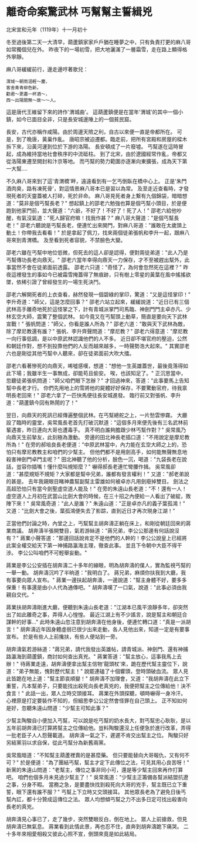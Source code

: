 # 離奇命案驚武林 丐幫幫主誓緝兇

北宋宣和元年（1119年）十一月初十

冬至過後第二天一大清早，葫蘆鎮家家戶戶猶在睡夢之中，只有負責打更的麻八哥如常獨個兒在外。 昨夜下的一場初雪，把大地灑滿了一層霜雪，走在路上顯得格外寧靜。

麻八哥緩緩前行，邊走邊哼著歌兒：

```text
渭城～朝雨浥輕～塵，
客舍青青柳色新。
勸君～更盡一杯酒～，
西～出陽關無～故～～人。
```

這是唐代王維留下來的詩作'渭城曲'。 這葫蘆鎮便是在當年'渭城'的其中一個小鎮，如今已面目全非，只是長安城邊陲上的一個貧民窟。

長安，古代亦稱作咸陽。由於周邊天險之利，自古以來便一直是帝都所在。 可是，到了晚唐，黃巢作亂。 唐昭宗被迫遷都。臨走前，把所有宮殿和房屋的樑木拆下來，沿黃河運到位於下游的洛陽。 長安頓成了一片廢墟。 丐幫遂在這時冒起，成為維持當地社會秩序的中流砥柱。 到了北宋，由於遼國經常作亂，帝都又從洛陽東遷至開封和汴京等地。 而丐幫的勢力範圍亦逐漸向東擴張，成為天下第一大幫....

不久麻八哥來到了這'青渭橋'畔，遠遠看到有一乞丐倒臥在橋中心上。 正是'朱門酒肉臭，路有凍死骨'，對這情景麻八哥本已是習以為常。 及至走近查看時，才發現死者的天靈蓋被人打碎，死於非命。 麻八哥見死者身上繫有九個錦袋，暗暗想道："莫非是個丐幫長老？" 想起鎮上的邵老六勉強也算是個丐幫小頭目，於是便跑到他家門前，並大聲道："六爺，不好了！不好了！死了人！" 邵老六給他吵醒，有氣沒氣道："死人歸官府嘛！找我作甚？" 麻八哥大聲道："是個丐幫長老！" 邵老六聽說是丐幫長老，便連忙出來開門，對麻八哥道："誰敢在太歲頭上動土！你帶我去看看！" 於是拿起了佩刀，找來兩個徒弟張帆和李升一起，跟麻八哥來到青渭橋。 及至看到死者容貌，不禁臉色大變。

邵老六雖在丐幫中地位低微，但死去的這人卻是認得，便對兩徒弟道："此人乃是丐幫傳功長老向鼎天。" 邵老六當年幸得向鼎天一力保存，才不至被趕出幫外，此事當然不會在徒弟面前透露。 邵老六只道："奇怪了，為何會忽然死在這裡？" 昨夜這裡發生的事如今已被霜雪掩蓋得了無痕跡，只有樹上零星的黃葉在風中搖搖欲墜，依稀引證了曾經發生的一場生死決鬥。

邵老六解開死者的上衣查看，赫然發現一個碧綠的掌印，驚道："又是這怪掌印！" 李升奇道："師父，這是怎麼回事？" 邵老六站立起來，緩緩說道："近日已有三個武林高手離奇地死於這怪掌之下，計有青城派掌門司馬臨、神劍門門主卓亦凡、少林玄空大師，震驚了整個武林。 如今竟又在丐幫頭上動草，簡直是要向天下武林宣戰！" 張帆問道："師父，你看是誰人所為？" 邵老六道："敢與天下武林為敵，除了摩尼教還有誰？" 張帆、李升齊聲問道："摩尼教？" 邵老六得意道："摩尼教一向行事低調，是以中原武林認識他們的人不多。 近日卻不堪官府的壓迫，公然和朝廷作對，想不到投靠他們的人反而越來越多，一時聲勢浩大起來。" 其實邵老六也是剛從其他丐幫中人聽來，卻在徒弟面前大吹大擂。

邵老六看著慘死的向鼎天，唏噓感嘆，想道："想他一生英雄蓋世，最後竟落得如此下場；我雖半生一事無成，卻能苟且偷安。 唉，也該知足了。" 正沉思當中，忽聽徒弟張帆問道："師父咱們眼下怎辦？" 才回過神來，答道："此事要馬上告知幫中長老才行。 你們先用地上的雪將他的屍體好好保存，不要驚動官府，待我禀明長老回來！" 邵老六拿了一匹快馬便往長安城進發。 臨行前又對張帆、李升道："葫蘆鎮今回有熱鬧的了！"

翌日，向鼎天的死訊已經傳遍整個武林。在丐幫總舵之上，一片愁雲慘霧。 大廳設了臨時的靈堂，吳常風長老首先打破沉默道："這個多月來便先後有三名武林前輩遇害，昨日連向大哥也遭毒手。 真不明白誰夠膽跟少林丐幫作對？" 吳常風乃向鼎天生前摯友，此刻極為激動。 旁邊的田北神長老插口道："不用說定是摩尼教所為！" 在旁的郝培良長老便道："中原武林當中，內力能在玄空大師之上的，恐怕只有摩尼教教主和咱們的少幫主。 但他們都不是用劍高手，如何能無聲無息地殺害神劍門卓門主呢？" 田北神聽了他的分析，臉色一沉，喝道："九袋長老在說話，豈容你插嘴！懂什麼叫規矩麼？" 嚇得郝長老連忙彎腰作揖。 吳常風卻道："甚麼規矩不規矩？大家都是幫中兄弟，誰都有發言權利！" 又道："郝老弟說的甚是。 去年我親眼目睹神農幫副幫主雷雄如何被卓亦凡用劍廢掉雙目。 劍法之高超恐怕只有當今劍聖虛空道人能及！" 在旁的朱遠山長老道："不！還有一人！虛空道人上月初在武當山比劍大會的時候，在三十招之內便給一人看出了破綻，敗陣下來！" 吳常風奇道："此人是誰？" 朱遠山道："正是卓亦凡的義子葉孤鴻！" 又道："比劍大會之後，葉孤鴻便失去了影踪，直到近日才再次現身江湖！"

正當他們討論之時，內堂之上，丐幫幫主胡奔濤正躺在床上，和剛從朝廷回來的蔣業商議。 胡奔濤半張開雙目，氣若游絲道："蔣兄弟，李公公那邊有何話說沒有？" 蔣業小聲答道："那邊回話說肯定不是他們的人幹的！李公公說皇上已經將此案全權交給天下第一神捕路瀛海主理，徹查此事。 並且下令朝中大臣不得干涉。 李公公叫咱們不可輕舉妄動。"

蔣業是李公公安插在胡奔濤二十多年的線眼，明為胡奔濤的僕人，實為監視丐幫的一舉一動。 胡奔濤沉吟了半晌道："我明白了。 蔣兄弟，麻煩你扶我到大廳，我有事要向眾人宣布。" 蔣業一邊扶起胡奔濤，一邊說道："幫主身體不好，要多多保重！有事還是由小人代為通傳吧。" 胡奔濤嘆了一口氣，說道："此事必須由我親自交代。"

蔣業扶胡奔濤剛進大廳，便聽到朱遠山長老道："江湖本已風平浪靜多年，卻突然出了如此離奇之事，弄得人心惶惶。 最近江湖上有不少謠言，說是幫主和朝廷合謀幹的好事..." 此時朱遠山忽注意到胡奔濤在他身後，便連忙轉口道："真是一派胡言！" 胡奔濤近年因身體虛弱已很少出來走動，各人見他出來，知道一定是有要事宣布。 於是有些人上前攙扶，有些人便站到一旁。

胡奔濤氣若游絲道："蔣兄弟，請代我發出英雄帖，請青城派、神劍門、還有神捕路瀛海到葫蘆鎮，商討如何查出真兇。" 蔣業答道："幫主放心，這事我馬上去辦！" 待蔣業走遠，胡奔濤便拿出幫主信物'龍頭杖'來，跪在歷代幫主靈位下，說道："弟子無能，愧對歷代幫主！" 說罷連磕了十個響頭，登時頭破血流。 眾人見此皆跪在地上道："幫主節哀順變！" 胡奔濤不加理會，又道："我胡奔濤在此立下重誓，凡本幫弟子，只要能找出殺死向長老真兇的，我便把幫主之位傳給他！決不食言！" 此話一出，眾人立時交頭接耳。 蔣業在外頭探聽，頓時嚇得一身冷汗。 心裡原是打定要裝作不知的，但細思李公公定然會怪罪在自己頭上。 正不知如何是好，忽聽朱遠山問道："少幫主可知此事？"

少幫主陶駿自小便加入丐幫，可以說是吃丐幫的奶水長大，對丐幫忠心耿耿，是以五年前胡奔濤已打算將幫主之位傳給他。豈料陶駿還沒上任便急於進行改革，弄得一批老臣子人人怨聲載道。 胡奔濤一氣之下，遲遲不肯交出幫主之位。 陶駿只好另結黨羽以求自保，從此丐幫分為新舊兩黨。

吳常風暗道："不知幫主葫蘆裡賣的是甚麼藥。 但只要能替向大哥報仇，又有何不可？" 於是便道："為了團結丐幫，幫主才定下此傳位之法，可見其用心良苦呀！" 新黨的朱遠山問道："老幫主，傳位之事非同小可，還是等少幫主回來再作打算吧。 咱們也個多月未見過少幫主了！" 吳常風道："少幫主正籌備各幫派結盟抗遼之事，分身不暇。 當務之急，是要盡快找到殺死向大哥的兇手，幫主既已立下重誓，眼下還有誰不服？" 丐幫上下立時又交頭接耳。 其他眾長老為了避免日後丐幫內訌，都十分贊成這傳位之法。 眾人均想傾丐幫之力不出多日定可找出殺害向長老的真兇。

胡奔濤見心事已了，走了幾步，突然雙眼反白，倒在地上。 眾人上前搶救，但見胡奔濤已無氣息。 蔣業看到此情此景，再也忍不住，直奔到胡奔濤跪下痛哭。 二十多年來相愛相殺又彼此心照不宣，倒頭來竟是如此結局。

